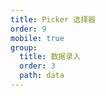 ```yaml
---
title: Picker 选择器
order: 9
mobile: true
group:
  title: 数据录入
  order: 3
  path: data
---
```


<code src="../demo/Picker.tsx"></code>
<API src="../src/Picker.tsx"></API>
